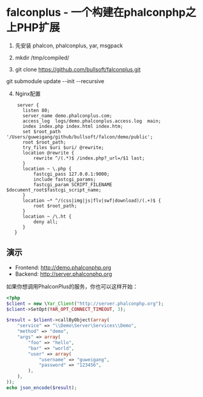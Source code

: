 # falconplus - 一个构建在phalconphp之上PHP扩展

1. 先安装 phalcon, phalconplus, yar, msgpack

2. mkdir /tmp/compiled/

3. git clone https://github.com/bullsoft/falconplus.git

git submodule update --init --recursive

4. Nginx配置

```nginx
    server {
      listen 80;
      server_name demo.phalconplus.com;
      access_log  logs/demo.phalconplus.access.log  main;
      index index.php index.html index.htm;
      set $root_path '/Users/guweigang/github/bullsoft/falcon/demo/public';
      root $root_path;
      try_files $uri $uri/ @rewrite;
      location @rewrite {
          rewrite ^/(.*)$ /index.php?_url=/$1 last;
      }
      location ~ \.php {
          fastcgi_pass 127.0.0.1:9000;
          include fastcgi_params;
          fastcgi_param SCRIPT_FILENAME $document_root$fastcgi_script_name;
      }
      location ~* ^/(css|img|js|flv|swf|download)/(.+)$ {
          root $root_path;
      }
      location ~ /\.ht {
          deny all;
      }
   }
```

## 演示
 - Frontend: http://demo.phalconphp.org
 - Backend: http://server.phalconphp.org

如果你想调用PhalconPlus的服务，你也可以这样开始：

```php
<?php
$client = new \Yar_Client("http://server.phalconphp.org");
$client->SetOpt(YAR_OPT_CONNECT_TIMEOUT, 3);

$result = $client->callByObject(array(
    "service" => "\\Demo\Server\Services\\Demo",
    "method" => "demo",
    "args" => array(
        "foo" => "hello",
        "bar" => "world",
        "user" => array(
            "username" => "guweigang",
            "password" => "123456",
        ),
    ),
));
echo json_encode($result);
```
